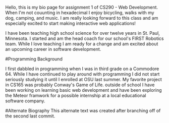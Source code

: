Hello, this is my bio page for assignment 1 of CS290 - Web Development.  When I'm not couunting in hexadecimal I enjoy bicycling, walks with my dog, camping, and music.  I am really looking forward to this class and am especially excited to start making interactive web applications!

I have been teaching high school science for over twelve years in St. Paul, Minnesota.  I started and am the head coach for our school's FIRST Robotics team.  While I love teaching I am ready for a change and am excited about an upcoming career in software development.

#Programming Background

I first dabbled in programming when I was in third grade on a Commodore 64.  While I have continued to play around with programming I did not start seriously studying it until I enrolled at OSU last summer.  My favorite project in CS165 was probably Conway's Game of Life.  outside of school I have been working on learning basic web development and have been exploring the Meteor framwork for a possible internship at a local educational software company.

#Alternate Biography
This alternate text was created after branching off of the second last commit.
